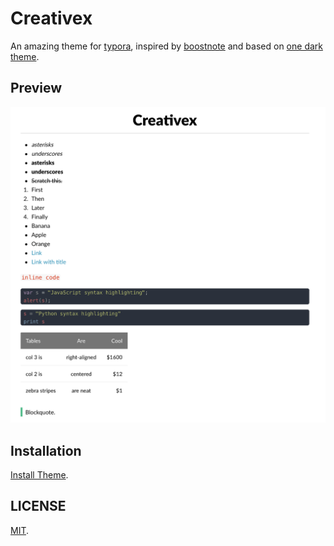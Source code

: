# Creativex

An amazing theme for [typora](https://typora.io/), inspired by [boostnote](https://github.com/BoostIO/Boostnote) and based on [one dark theme](https://github.com/andresmichel/one-dark-theme).

## Preview

![](images/creativex.png)

## Installation

[Install Theme](http://theme.typora.io/doc/Install-Theme/).

## LICENSE

[MIT](LICENSE).
